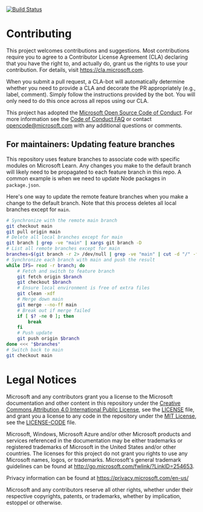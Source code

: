 [![Build Status](https://dev.azure.com/arekski/Space%20Game%20-%20web%20-%20Workflow/_apis/build/status/mslearn-tailspin-spacegame-web?branchName=main)](https://dev.azure.com/arekski/Space%20Game%20-%20web%20-%20Workflow/_build/latest?definitionId=3&branchName=main)

# Contributing

This project welcomes contributions and suggestions.  Most contributions require you to agree to a
Contributor License Agreement (CLA) declaring that you have the right to, and actually do, grant us
the rights to use your contribution. For details, visit https://cla.microsoft.com.

When you submit a pull request, a CLA-bot will automatically determine whether you need to provide
a CLA and decorate the PR appropriately (e.g., label, comment). Simply follow the instructions
provided by the bot. You will only need to do this once across all repos using our CLA.

This project has adopted the [Microsoft Open Source Code of Conduct](https://opensource.microsoft.com/codeofconduct/).
For more information see the [Code of Conduct FAQ](https://opensource.microsoft.com/codeofconduct/faq/) or
contact [opencode@microsoft.com](mailto:opencode@microsoft.com) with any additional questions or comments.

## For maintainers: Updating feature branches

This repository uses feature branches to associate code with specific modules on Microsoft Learn. Any changes you make to the default branch will likely need to be propagated to each feature branch in this repo. A common example is when we need to update Node packages in `package.json`.

Here's one way to update the remote feature branches when you make a change to the default branch. Note that this process deletes all local branches except for `main`.

```bash
# Synchronize with the remote main branch
git checkout main
git pull origin main
# Delete all local branches except for main
git branch | grep -ve "main" | xargs git branch -D
# List all remote branches except for main
branches=$(git branch -r 2> /dev/null | grep -ve "main" | cut -d "/" -f 2)
# Synchronize each branch with main and push the result
while IFS= read -r branch; do
    # Fetch and switch to feature branch
    git fetch origin $branch
    git checkout $branch
    # Ensure local environment is free of extra files
    git clean -xdf
    # Merge down main
    git merge --no-ff main
    # Break out if merge failed
    if [ $? -ne 0 ]; then
        break
    fi
    # Push update
    git push origin $branch
done <<< "$branches"
# Switch back to main
git checkout main
```

# Legal Notices

Microsoft and any contributors grant you a license to the Microsoft documentation and other content
in this repository under the [Creative Commons Attribution 4.0 International Public License](https://creativecommons.org/licenses/by/4.0/legalcode),
see the [LICENSE](LICENSE) file, and grant you a license to any code in the repository under the [MIT License](https://opensource.org/licenses/MIT), see the
[LICENSE-CODE](LICENSE-CODE) file.

Microsoft, Windows, Microsoft Azure and/or other Microsoft products and services referenced in the documentation
may be either trademarks or registered trademarks of Microsoft in the United States and/or other countries.
The licenses for this project do not grant you rights to use any Microsoft names, logos, or trademarks.
Microsoft's general trademark guidelines can be found at http://go.microsoft.com/fwlink/?LinkID=254653.

Privacy information can be found at https://privacy.microsoft.com/en-us/

Microsoft and any contributors reserve all other rights, whether under their respective copyrights, patents,
or trademarks, whether by implication, estoppel or otherwise.
